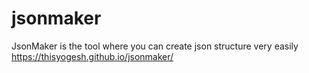 # jsonmaker
JsonMaker is the tool where you can create json structure very easily
https://thisyogesh.github.io/jsonmaker/
